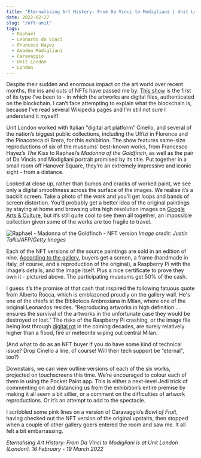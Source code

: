 ```yaml
---
title: "Eternalising Art History: From Da Vinci to Modigliani | Unit London"
date: 2022-02-27
slug: "/nft-unit"
tags:
  - Raphael
  - Leonardo da Vinci
  - Franceso Hayez
  - Amadeo Modigliani
  - Caravaggio
  - Unit London
  - London
---
```


Despite their sudden and enormous impact on the art world over recent months, the ins and outs of NFTs have passed me by. [This show](https://unitlondon.com/whats-on/98-eternalising-art-history-from-da-vinci-to-modigliani/) is the first of its type I’ve been to - in which the artworks are digital files, authenticated on the blockchain. I can’t face attempting to explain what the blockchain is, because I’ve read several Wikipedia pages and I’m still not sure I understand it myself!

Unit London worked with Italian “digital art platform” Cinello, and several of the nation’s biggest public collections, including the Uffizi in Florence and the Pinacoteca di Brera, for this exhibition. The show features same-size reproductions of six of the museums’ best-known works, from Francesco Hayez’s *The Kiss* to Raphael’s *Madonna of the Goldfinch*, as well as the pair of Da Vincis and Modigliani portrait promised by its title. Put together in a small room off Hanover Square, they’re an extremely impressive and iconic sight - from a distance.

Looked at close up, rather than bumps and cracks of worked paint, we see only a digital smoothness across the surface of the images. We realise it’s a backlit screen. Take a photo of the work and you’ll get loops and bands of screen distortion. You’d probably get a better idea of the original paintings by staying at home and browsing ultra high resolution images on [Google Arts & Culture](https://artsandculture.google.com/), but it’s still quite cool to see them all together, an impossible collection given some of the works are too fragile to travel.

![Raphael - Madonna of the Goldfinch - NFT version](/nft-unit-1.jpeg)
*Image credit: Justin Tallis/AFP/Getty Images*

Each of the NFT versions of the source paintings are sold in an edition of nine. [According to the gallery](https://unitlondon.com/blog/291/), buyers get a screen, a frame (handmade in Italy, of course, and a reproduction of the original), a Raspberry Pi with the image’s details, and the image itself. Plus a nice certificate to prove they own it - pictured above. The participating museums get 50% of the cash.

I guess it’s the promise of that cash that inspired the following fatuous quote from Alberto Rocca, which is emblazoned proudly on the gallery wall. He's one of the chiefs at the Biblioteca Ambrosiana in Milan, where one of the original Leonardos resides. “Reproducing artworks in high definition … ensures the survival of the artworks in the unfortunate case they would be destroyed or lost.” The risks of the Raspberry Pi crashing, or the image file being lost through [digital rot](https://www.ft.com/content/2894e398-810c-11e7-a4ce-15b2513cb3ff) in the coming decades, are surely relatively higher than a flood, fire or meteorite wiping out central Milan.

(And what to do as an NFT buyer if you do have some kind of technical issue? Drop Cinello a line, of course! Will their tech support be “eternal”, too?)

Downstairs, we can view outline versions of each of the six works, projected on touchscreens this time. We’re encouraged to colour each of them in using the Pocket Paint app. This is either a next-level Jedi trick of commenting on and distancing us from the exhibition’s entire premise by making it all seem a bit sillier, or a comment on the difficulties of artwork reproductions. Or it’s an attempt to add to the spectacle.

I scribbled some pink lines on a version of Caravaggio’s *Bowl of Fruit*, having checked out the NFT version of the original upstairs, then stopped when a couple of other gallery goers entered the room and saw me. It all felt a bit embarrassing.

*Eternalising Art History: From Da Vinci to Modigliani is at Unit London (London). 16 February - 19 March 2022*
